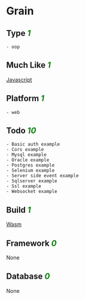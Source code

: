 # Grain

## Type <i style='color:green;'>1</i>
	- oop
## Much Like <i style='color:green;'>1</i>
[Javascript](JAVASCRIPT.md)
## Platform <i style='color:green;'>1</i>
	- web
## Todo <i style='color:green;'>10</i>
	- Basic auth example
	- Cors example
	- Mysql example
	- Oracle example
	- Postgres example
	- Selenium example
	- Server side event example
	- Sqlserver example
	- Ssl example
	- Websocket example
## Build <i style='color:green;'>1</i>
[Wasm](https://github.com/bearddan2000?tab=repositories&q=grain+wasm&type=&language=&sort=)
## Framework <i style='color:green;'>0</i>
None
## Database <i style='color:green;'>0</i>
None